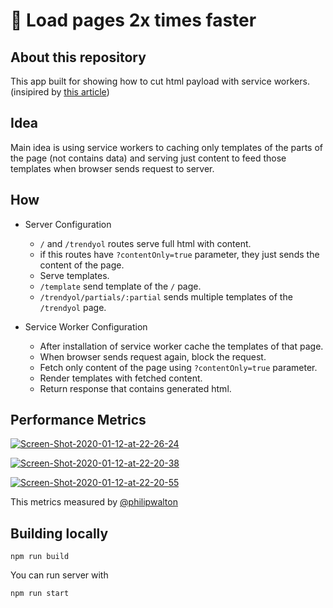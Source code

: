 # 🚀 Load pages 2x times faster 

## About this repository
This app built for showing how to cut html payload with service workers. (insipired by [this article](https://philipwalton.com/articles/smaller-html-payloads-with-service-workers/))

## Idea
Main idea is using service workers to caching only templates of the parts of the page (not contains data) and serving just content to feed those templates when browser sends request to server.

## How
* Server Configuration
  * `/` and `/trendyol` routes serve full html with content.
  * if this routes have `?contentOnly=true` parameter, they just sends the content of the page.
  * Serve templates.
  * `/template` send template of the `/` page.
  * `/trendyol/partials/:partial` sends multiple templates of the `/trendyol` page.
 
* Service Worker Configuration
  * After installation of service worker cache the templates of that page.
  * When browser sends request again, block the request.
  * Fetch only content of the page using `?contentOnly=true` parameter.
  * Render templates with fetched content.
  * Return response that contains generated html.

## Performance Metrics
<a href="https://ibb.co/YRWLnvS"><img src="https://i.ibb.co/xCs79Vb/Screen-Shot-2020-01-12-at-22-26-24.png" alt="Screen-Shot-2020-01-12-at-22-26-24" border="0"></a>

<a href="https://ibb.co/4Fh7BBZ"><img src="https://i.ibb.co/RgR9LLp/Screen-Shot-2020-01-12-at-22-20-38.png" alt="Screen-Shot-2020-01-12-at-22-20-38" border="0"></a>

<a href="https://ibb.co/fGjjjmg"><img src="https://i.ibb.co/prYYYC7/Screen-Shot-2020-01-12-at-22-20-55.png" alt="Screen-Shot-2020-01-12-at-22-20-55" border="0"></a>

This metrics measured by [@philipwalton](https://github.com/philipwalton)

## Building locally
````
npm run build
````

You can run server with
````
npm run start
````
